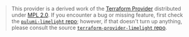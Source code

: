 > This provider is a derived work of the [Terraform Provider](https://github.com/terraform-providers/terraform-provider-limelight)
> distributed under [MPL 2.0](https://www.mozilla.org/en-US/MPL/2.0/). If you encounter a bug or missing feature,
> first check the [`pulumi-limelight` repo](/issues); however, if that doesn't turn up anything,
> please consult the source [`terraform-provider-limelight` repo](https://github.com/terraform-providers/terraform-provider-limelight/issues).
